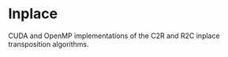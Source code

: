 Inplace
=======

CUDA and OpenMP implementations of the C2R and R2C
inplace transposition algorithms.
